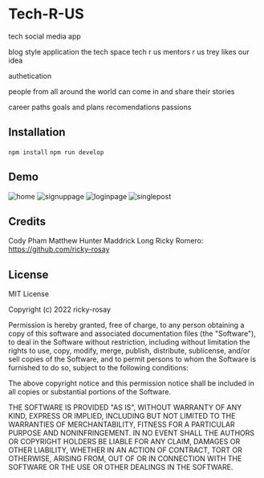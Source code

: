 # Tech-R-US

tech social media app

blog style application
the tech space
tech r us
mentors r us
trey likes our idea

authetication

people from all around the world can come in and share their stories

career paths
goals and plans
recomendations
passions

## Installation
`npm install`
`npm run develop`

## Demo
![home](https://user-images.githubusercontent.com/111669764/221068810-ddf0f778-d09e-4a4c-907c-ec51e4ecd2b0.png)
![signuppage](https://user-images.githubusercontent.com/111669764/221068831-daa0978f-f7fc-48cf-b89c-1f5866c25477.png)
![loginpage](https://user-images.githubusercontent.com/111669764/221068842-59ba0a3a-f4fe-4d58-8520-e315b7353b4c.png)
![singlepost](https://user-images.githubusercontent.com/111669764/221068854-9fec2bd0-566f-4b19-8286-506d1ea02c65.png)


## Credits

Cody Pham
Matthew Hunter
Maddrick Long
Ricky Romero: https://github.com/ricky-rosay

## License

MIT License

Copyright (c) 2022 ricky-rosay

Permission is hereby granted, free of charge, to any person obtaining a copy
of this software and associated documentation files (the "Software"), to deal
in the Software without restriction, including without limitation the rights
to use, copy, modify, merge, publish, distribute, sublicense, and/or sell
copies of the Software, and to permit persons to whom the Software is
furnished to do so, subject to the following conditions:

The above copyright notice and this permission notice shall be included in all
copies or substantial portions of the Software.

THE SOFTWARE IS PROVIDED "AS IS", WITHOUT WARRANTY OF ANY KIND, EXPRESS OR
IMPLIED, INCLUDING BUT NOT LIMITED TO THE WARRANTIES OF MERCHANTABILITY,
FITNESS FOR A PARTICULAR PURPOSE AND NONINFRINGEMENT. IN NO EVENT SHALL THE
AUTHORS OR COPYRIGHT HOLDERS BE LIABLE FOR ANY CLAIM, DAMAGES OR OTHER
LIABILITY, WHETHER IN AN ACTION OF CONTRACT, TORT OR OTHERWISE, ARISING FROM,
OUT OF OR IN CONNECTION WITH THE SOFTWARE OR THE USE OR OTHER DEALINGS IN THE
SOFTWARE.
